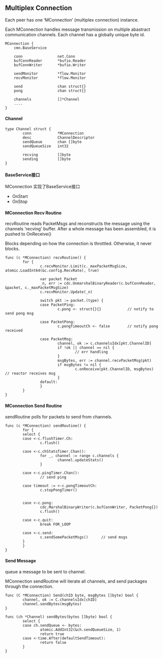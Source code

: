 

## Multiplex Connection



Each peer has one ‘MConnection’ (multiplex connection) instance.

Each MConnection handles message transmission on multiple abastract communication channels.
Each channel has a globally unique byte id.

```
MConnection {
    cmn.BaseService

    conn                net.Conn
    bufConnReader       *bufio.Reader
    bufConnWriter       *bufio.Writer

    sendMonitor         *flow.Monitor
    recvMonitor         *flow.Monitor

    send                chan struct{}
    pong                chan struct{}

    channels            []*Channel
    ....
}
```

#### Channel

```
type Channel struct {
        conn            *MConnection
        desc            ChannelDescriptor
        sendQueue       chan []byte
        sendQueueSize   int32

        recving         []byte
        sending         []byte
}
```

#### BaseService接口

MConnection 实现了BaseService接口

* OnStart
* OnStop

#### MConnection Recv Routine

recvRoutine reads PacketMsgs and reconstructs the message using the channels 'recving' buffer.
After a whole message has been assembled, it is pushed to OnReceive()

Blocks depending on how the connection is throttled. Otherwise, it never blocks.

```
func (c *MConnection) recvRoutine() {
        for {
                c.recvMonitor.Limit(c._maxPacketMsgSize, atomic.LoadInt64(&c.config.RecvRate), true)

                var packet Packet
                _n, err := cdc.UnmarshalBinaryReader(c.bufConnReader, &packet, c._maxPacketMsgSize)
                c.recvMonitor.Update(_n)

                switch pkt := packet.(type) {
                case PacketPing:
                        c.pong <- struct{}{}            // notify to send pong msg

                case PacketPong:
                        c.pongTimeoutCh <- false        // notify pong received
                
                case PacketMsg:
                        channel, ok := c.channelsIdx[pkt.ChannelID]
                        if !ok || channel == nil {
                                // err handling
                        }
                        msgBytes, err := channel.recvPacketMsg(pkt)
                        if msgBytes != nil {
                                c.onReceive(pkt.ChannelID, msgBytes)    // reactor receives msg
                        }
                default:
                }
        }
}
```


#### MConnection Send Routine

sendRoutine polls for packets to send from channels.


```
func (c *MConnection) sendRoutine() {
        for {
        select {
        case <-c.flushTimer.Ch:
                c.flush()

        case <-c.chStatsTimer.Chan():
                for _, channel := range c.channels {
                        channel.updateStats()
                }

        case <-c.pingTimer.Chan():
                // send ping

        case timeout := <-c.pongTimeoutCh:
                c.stopPongTimer()


        case <-c.pong:
                cdc.MarshalBinaryWriter(c.bufConnWriter, PacketPong{})
                c.flush()

        case <-c.quit:
                break FOR_LOOP

        case <-c.send:
                c.sendSomePacketMsgs()      // send msgs
        }
        }
}
```


#### Send Message

queue a message to be sent to channel.

MConnection sendRoutine will iterate all channels, and send packages through the connection.


```
func (C *MConnection) Send(chID byte, msgBytes []byte) bool {
        channel, ok := C.channelsIdx[chID]
        channel.sendBytes(msgBytes)
}

func (ch *Channel) sendBytes(bytes []byte) bool {
        select {
        case ch.sendQueue <- bytes:
                atomic.AddInt32(&ch.sendQueueSize, 1)
                return true
        case <-time.After(defaultSendTimeout):
                return false
        }
}
```





